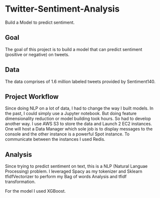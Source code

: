 # Twitter-Sentiment-Analysis

Build a Model to predict sentiment.


## Goal

The goal of this project is to build a model that can predict sentiment (positive or negative)
on tweets.


## Data

The data comprises of 1.6 million labeled tweets provided by Sentiment140.


## Project Workflow

Since doing NLP on a lot of data, I had to change the way I built models. In the past, I
could simply use a Jupyter notebook. But doing feature dimensionality reduction or model building
took hours. So had to develop another way. I use AWS S3 to store the data and Launch 2 EC2
instances. One will host a Data Manager which sole job is to display messages to the console and the
other instance is a powerful Spot instance. To communicate between the instances I used Redis.


## Analysis

Since trying to predict sentiment on text, this is a NLP (Natural Languae Processing) problem.
I leveraged Spacy as my tokenizer and Sklearn tfidfVectorizer to perform my Bag of words Analysis
and tfidf transformation.

For the model I used XGBoost. 
